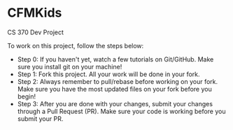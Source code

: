 # CFMKids

CS 370 Dev Project

To work on this project, follow the steps below:

- Step 0: If you haven't yet, watch a few tutorials on Git/GitHub. Make sure you install git on your machine!
- Step 1: Fork this project. All your work will be done in your fork.
- Step 2: Always remember to pull/rebase before working on your fork. Make sure you have the most updated files on your fork before you begin!
- Step 3: After you are done with your changes, submit your changes through a Pull Request (PR). Make sure your code is working before you submit your PR.
